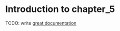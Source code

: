 # Introduction to chapter_5

TODO: write [great documentation](http://jacobian.org/writing/what-to-write/)
